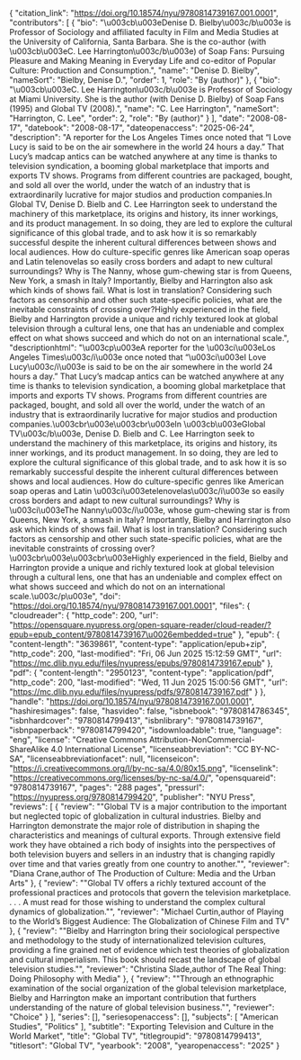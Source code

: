 {
   "citation_link": "https://doi.org/10.18574/nyu/9780814739167.001.0001",
   "contributors": [
     {
       "bio": "\u003cb\u003eDenise D. Bielby\u003c/b\u003e is Professor of Sociology and affiliated faculty in Film and Media Studies at the University of California, Santa Barbara. She is the co-author (with \u003cb\u003eC. Lee Harrington\u003c/b\u003e) of Soap Fans: Pursuing Pleasure and Making Meaning in Everyday Life and co-editor of Popular Culture: Production and Consumption.",
       "name": "Denise D. Bielby",
       "nameSort": "Bielby, Denise D.",
       "order": 1,
       "role": "By (author)"
     },
     {
       "bio": "\u003cb\u003eC. Lee Harrington\u003c/b\u003e is Professor of Sociology at Miami University. She is the author (with Denise D. Bielby) of Soap Fans (1995) and Global TV (2008).",
       "name": "C. Lee Harrington",
       "nameSort": "Harrington, C. Lee",
       "order": 2,
       "role": "By (author)"
     }
   ],
   "date": "2008-08-17",
   "datebook": "2008-08-17",
   "dateopenaccess": "2025-06-24",
   "description": "A reporter for the Los Angeles Times once noted that “I Love Lucy is said to be on the air somewhere in the world 24 hours a day.” That Lucy’s madcap antics can be watched anywhere at any time is thanks to television syndication, a booming global marketplace that imports and exports TV shows. Programs from different countries are packaged, bought, and sold all over the world, under the watch of an industry that is extraordinarily lucrative for major studios and production companies.In Global TV, Denise D. Bielb and C. Lee Harrington seek to understand the machinery of this marketplace, its origins and history, its inner workings, and its product management. In so doing, they are led to explore the cultural significance of this global trade, and to ask how it is so remarkably successful despite the inherent cultural differences between shows and local audiences. How do culture-specific genres like American soap operas and Latin telenovelas so easily cross borders and adapt to new cultural surroundings? Why is The Nanny, whose gum-chewing star is from Queens, New York, a smash in Italy? Importantly, Bielby and Harrington also ask which kinds of shows fail. What is lost in translation? Considering such factors as censorship and other such state-specific policies, what are the inevitable constraints of crossing over?Highly experienced in the field, Bielby and Harrington provide a unique and richly textured look at global television through a cultural lens, one that has an undeniable and complex effect on what shows succeed and which do not on an international scale.",
   "descriptionhtml": "\u003cp\u003eA reporter for the \u003ci\u003eLos Angeles Times\u003c/i\u003e once noted that “\u003ci\u003eI Love Lucy\u003c/i\u003e is said to be on the air somewhere in the world 24 hours a day.” That Lucy’s madcap antics can be watched anywhere at any time is thanks to television syndication, a booming global marketplace that imports and exports TV shows. Programs from different countries are packaged, bought, and sold all over the world, under the watch of an industry that is extraordinarily lucrative for major studios and production companies.\u003cbr\u003e\u003cbr\u003eIn \u003cb\u003eGlobal TV\u003c/b\u003e, Denise D. Bielb and C. Lee Harrington seek to understand the machinery of this marketplace, its origins and history, its inner workings, and its product management. In so doing, they are led to explore the cultural significance of this global trade, and to ask how it is so remarkably successful despite the inherent cultural differences between shows and local audiences. How do culture-specific genres like American soap operas and Latin \u003ci\u003etelenovelas\u003c/i\u003e so easily cross borders and adapt to new cultural surroundings? Why is \u003ci\u003eThe Nanny\u003c/i\u003e, whose gum-chewing star is from Queens, New York, a smash in Italy? Importantly, Bielby and Harrington also ask which kinds of shows fail. What is lost in translation? Considering such factors as censorship and other such state-specific policies, what are the inevitable constraints of crossing over?\u003cbr\u003e\u003cbr\u003eHighly experienced in the field, Bielby and Harrington provide a unique and richly textured look at global television through a cultural lens, one that has an undeniable and complex effect on what shows succeed and which do not on an international scale.\u003c/p\u003e",
   "doi": "https://doi.org/10.18574/nyu/9780814739167.001.0001",
   "files": {
     "cloudreader": {
       "http_code": 200,
       "url": "https://opensquare.nyupress.org/open-square-reader/cloud-reader/?epub=epub_content/9780814739167\u0026embedded=true"
     },
     "epub": {
       "content-length": "3639861",
       "content-type": "application/epub+zip",
       "http_code": 200,
       "last-modified": "Fri, 06 Jun 2025 15:12:59 GMT",
       "url": "https://mc.dlib.nyu.edu/files/nyupress/epubs/9780814739167.epub"
     },
     "pdf": {
       "content-length": "2950123",
       "content-type": "application/pdf",
       "http_code": 200,
       "last-modified": "Wed, 11 Jun 2025 15:00:56 GMT",
       "url": "https://mc.dlib.nyu.edu/files/nyupress/pdfs/9780814739167.pdf"
     }
   },
   "handle": "https://doi.org/10.18574/nyu/9780814739167.001.0001",
   "hashiresimages": false,
   "hasvideo": false,
   "isbnebook": "9780814786345",
   "isbnhardcover": "9780814799413",
   "isbnlibrary": "9780814739167",
   "isbnpaperback": "9780814799420",
   "isdownloadable": true,
   "language": "eng",
   "license": "Creative Commons Attribution-NonCommercial-ShareAlike 4.0 International License",
   "licenseabbreviation": "CC BY-NC-SA",
   "licenseabbreviationfacet": null,
   "licenseicon": "https://i.creativecommons.org/l/by-nc-sa/4.0/80x15.png",
   "licenselink": "https://creativecommons.org/licenses/by-nc-sa/4.0/",
   "opensquareid": "9780814739167",
   "pages": "288 pages",
   "pressurl": "https://nyupress.org/9780814799420",
   "publisher": "NYU Press",
   "reviews": [
     {
       "review": "\"Global TV is a major contribution to the important but neglected topic of globalization in cultural industries. Bielby and Harrington demonstrate the major role of distribution in shaping the characteristics and meanings of cultural exports. Through extensive field work they have obtained a rich body of insights into the perspectives of both television buyers and sellers in an industry that is changing rapidly over time and that varies greatly from one country to another.\"",
       "reviewer": "Diana Crane,author of The Production of Culture: Media and the Urban Arts"
     },
     {
       "review": "\"Global TV offers a richly textured account of the professional practices and protocols that govern the television marketplace. . . . A must read for those wishing to understand the complex cultural dynamics of globalization.\"",
       "reviewer": "Michael Curtin,author of Playing to the World’s Biggest Audience: The Globalization of Chinese Film and TV"
     },
     {
       "review": "\"Bielby and Harrington bring their sociological perspective and methodology to the study of internationalized television cultures, providing a fine grained net of evidence which test theories of globalization and cultural imperialism. This book should recast the landscape of global television studies.\"",
       "reviewer": "Christina Slade,author of The Real Thing: Doing Philosophy with Media"
     },
     {
       "review": "\"Through an ethnographic examination of the social organization of the global television marketplace, Bielby and Harrington make an important contribution that furthers understanding of the nature of global television business.\"",
       "reviewer": "Choice"
     }
   ],
   "series": [],
   "seriesopenaccess": [],
   "subjects": [
     "American Studies",
     "Politics"
   ],
   "subtitle": "Exporting Television and Culture in the World Market",
   "title": "Global TV",
   "titlegroupid": "9780814799413",
   "titlesort": "Global TV",
   "yearbook": "2008",
   "yearopenaccess": "2025"
 }
